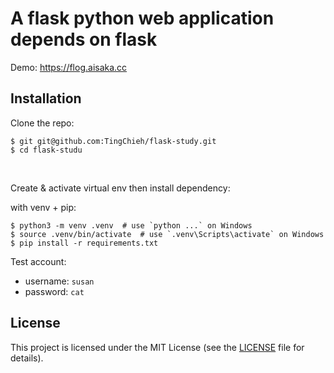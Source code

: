# A flask python web application depends on flask

Demo: https://flog.aisaka.cc

## Installation



Clone the repo:

```
$ git git@github.com:TingChieh/flask-study.git
$ cd flask-studu
```

​    

Create & activate virtual env then install dependency:

with venv + pip:

```
$ python3 -m venv .venv  # use `python ...` on Windows
$ source .venv/bin/activate  # use `.venv\Scripts\activate` on Windows
$ pip install -r requirements.txt
```


Test account:

- username: `susan`
- password: `cat`

## License



This project is licensed under the MIT License (see the [LICENSE](https://github.com/greyli/greybook/blob/main/LICENSE) file for details).
